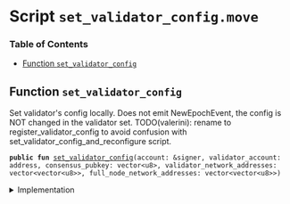 
<a name="SCRIPT"></a>

# Script `set_validator_config.move`

### Table of Contents

-  [Function `set_validator_config`](#SCRIPT_set_validator_config)



<a name="SCRIPT_set_validator_config"></a>

## Function `set_validator_config`

Set validator's config locally.
Does not emit NewEpochEvent, the config is NOT changed in the validator set.
TODO(valerini): rename to register_validator_config to avoid confusion with
set_validator_config_and_reconfigure script.


<pre><code><b>public</b> <b>fun</b> <a href="#SCRIPT_set_validator_config">set_validator_config</a>(account: &signer, validator_account: address, consensus_pubkey: vector&lt;u8&gt;, validator_network_addresses: vector&lt;vector&lt;u8&gt;&gt;, full_node_network_addresses: vector&lt;vector&lt;u8&gt;&gt;)
</code></pre>



<details>
<summary>Implementation</summary>


<pre><code><b>fun</b> <a href="#SCRIPT_set_validator_config">set_validator_config</a>(
    account: &signer,
    validator_account: address,
    consensus_pubkey: vector&lt;u8&gt;,
    validator_network_addresses: vector&lt;vector&lt;u8&gt;&gt;,
    full_node_network_addresses: vector&lt;vector&lt;u8&gt;&gt;,
) {
    <a href="../../modules/doc/ValidatorConfig.md#0x1_ValidatorConfig_set_config">ValidatorConfig::set_config</a>(
        account,
        validator_account,
        consensus_pubkey,
        validator_network_addresses,
        full_node_network_addresses
    );
 }
</code></pre>



</details>
